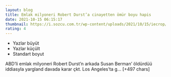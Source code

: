 ```yaml
--- 
layout: blog
title: Emlak milyoneri Robert Durst’a cinayetten ömür boyu hapis
date: 2021-10-15 06:15:17
thumbnail: https://i.sozcu.com.tr/wp-content/uploads/2021/10/15/iecrop/robert-durst-reuters_16_9_1634278471-670x371.jpg
rating: 4
---
```

<ul><li>Yazlar büyüt</li><li>Yazlar küçült</li><li>Standart boyut</li></ul>
ABD’li emlak milyoneri Robert Durst’n arkada Susan Berman’ öldürdüü iddiasyla yargland davada karar çkt.
Los Angeles’ta g… [+497 chars]